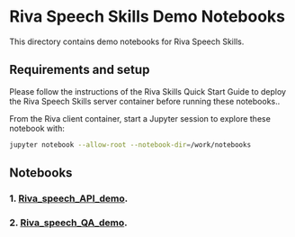 # Riva Speech Skills Demo Notebooks
This directory contains demo notebooks for Riva Speech Skills.

## Requirements and setup
Please follow the instructions of the Riva Skills Quick Start Guide to deploy the Riva Speech Skills
server container before running these notebooks..

From the Riva client container, start a Jupyter session to explore these notebook with:

```bash
jupyter notebook --allow-root --notebook-dir=/work/notebooks
```

## Notebooks

### 1. [Riva_speech_API_demo](Riva_speech_API_demo.ipynb).
### 2. [Riva_speech_QA_demo](Riva_speech_QA_demo.ipynb).

